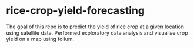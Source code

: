 # rice-crop-yield-forecasting
The goal of this repo is to predict the yield of rice crop at a given location using satellite data. Performed exploratory data analysis and visualise
crop yield on a map using folium. 
